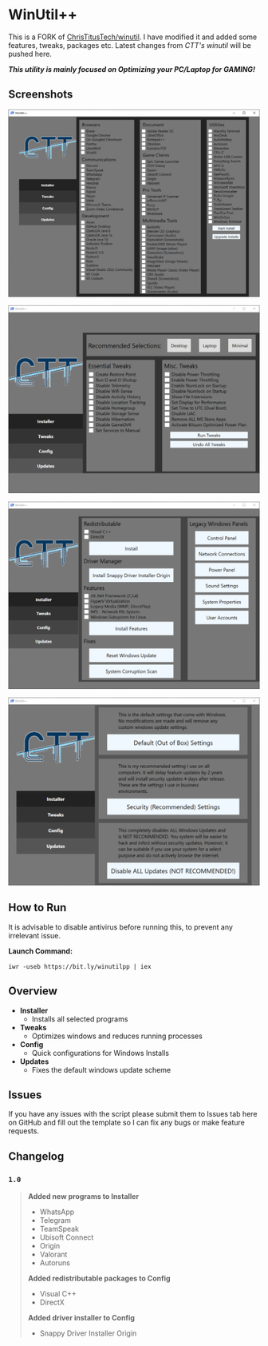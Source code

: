 # WinUtil++

This is a FORK of [ChrisTitusTech/winutil](https://github.com/ChrisTitusTech/winutil). I have modified it and added some features, tweaks, packages etc. Latest changes from *CTT's winutil* will be pushed here.

***This utility is mainly focused on Optimizing your PC/Laptop for GAMING!***

## Screenshots

![screen-install](screenshots/screen-install.png)

![screen-install](screenshots/screen-tweaks.png)

![screen-install](screenshots/screen-config.png)

![screen-install](screenshots/screen-updates.png)


## How to Run

It is advisable to disable antivirus before running this, to prevent any irrelevant issue.

**Launch Command:**

```
iwr -useb https://bit.ly/winutilpp | iex
```

## Overview

- **Installer**
  - Installs all selected programs
- **Tweaks**
  - Optimizes windows and reduces running processes
- **Config**
  - Quick configurations for Windows Installs
- **Updates**
  - Fixes the default windows update scheme

## Issues

If you have any issues with the script please submit them to Issues tab here on GitHub and fill out the template so I can fix any bugs or make feature requests.

## Changelog

### `1.0`

> **Added new programs to Installer**
>   - WhatsApp
>   - Telegram
>   - TeamSpeak
>   - Ubisoft Connect
>   - Origin
>   - Valorant
>   - Autoruns
>   
> **Added redistributable packages to Config**
>   - Visual C++
>   - DirectX
>   
> **Added driver installer to Config**
>   - Snappy Driver Installer Origin
